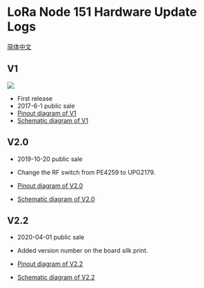 # LoRa Node 151 Hardware Update Logs
[简体中文](https://heltec-automation.readthedocs.io/zh_CN/latest/stm32/lora_node_151/hardware_update_log.html)
## V1

![](img/hardware_update_log/01.png)

- First release
- 2017-6-1 public sale
- [Pinout diagram of V1](http://resource.heltec.cn/download/LoRa_Node_151/LoRa_Node_151_Pinout_Diagram.pdf)
- [Schematic diagram of V1](http://resource.heltec.cn/download/LoRa_Node_151/LoRa_Node_151_Block_Diagram_V1.pdf)

## V2.0

- 2019-10-20 public sale
- Change the RF switch from PE4259 to UPG2179.

- [Pinout diagram of V2.0](http://resource.heltec.cn/download/LoRa_Node_151/LoRa_Node_151_Pinout_Diagram.pdf)
- [Schematic diagram of V2.0](https://resource.heltec.cn/download/LoRa_Node_151/LoRa_Node_151_Block_Diagram_V2.2.pdf)

## V2.2

- 2020-04-01 public sale
- Added version number on the board silk print.

- [Pinout diagram of V2.2](http://resource.heltec.cn/download/LoRa_Node_151/LoRa_Node_151_Pinout_Diagram.pdf)
- [Schematic diagram of V2.2](https://resource.heltec.cn/download/LoRa_Node_151/LoRa_Node_151_Block_Diagram_V2.2.pdf)